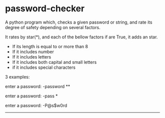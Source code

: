# password-checker
A python program which, checks a given password or string, and rate its degree of safety depending on several factors.

It rates by star(*), and each of the bellow factors if are True, it adds an star.

- If its length is equal to or more than 8
- If it includes number
- If it includes letters
- If it includes both capital and small letters
- if it includes special characters

3 examples:

enter a password:
-password
**

enter a password:
-pass
*

enter a password:
-P@s$w0rd
*****
